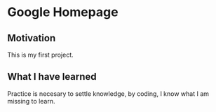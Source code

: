 # Google Homepage

## Motivation

This is my first project.

## What I have learned

Practice is necesary to settle knowledge, by coding, I know what I am missing to learn.
